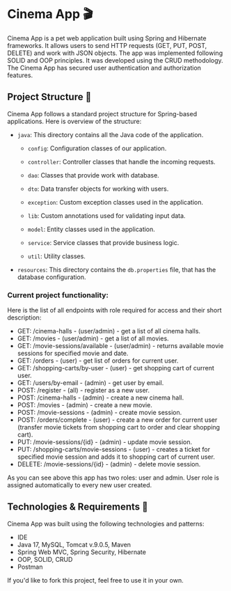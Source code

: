 # Cinema App 🎬

Cinema App is a pet web application built using Spring and Hibernate frameworks. It allows users to send HTTP requests (GET, PUT, POST, DELETE) and work with JSON objects. The app was implemented following SOLID and OOP principles. It was developed using the CRUD methodology. The Cinema App has secured user authentication and authorization features.

## Project Structure 📁

Cinema App follows a standard project structure for Spring-based applications. Here is overview of the structure:

- `java`: This directory contains all the Java code of the application.

    - `config`:  Configuration classes of our application.

    - `controller`: Controller classes that handle the incoming requests.

    - `dao`: Classes that provide work with database.

    - `dto`: Data transfer objects for working with users.

    - `exception`: Custom exception classes used in the application.

    - `lib`: Custom annotations used for validating input data.

    - `model`: Entity classes used in the application.

    - `service`: Service classes that provide business logic.

    - `util`: Utility classes.

- `resources`: This directory contains the `db.properties` file, that has the database configuration.

### Current project functionality:
Here is the list of all endpoints with role required for access and their short description:
- GET: /cinema-halls - (user/admin) - get a list of all cinema halls.
- GET: /movies - (user/admin) - get a list of all movies.
- GET: /movie-sessions/available - (user/admin) - returns available movie sessions for specified movie and date.
- GET: /orders - (user) - get list of orders for current user.
- GET: /shopping-carts/by-user - (user) - get shopping cart of current user.
- GET: /users/by-email - (admin) - get user by email.
- POST: /register - (all) - register as a new user.
- POST: /cinema-halls - (admin) - create a new cinema hall.
- POST: /movies - (admin) - create a new movie.
- POST: /movie-sessions - (admin) - create movie session.
- POST: /orders/complete - (user) - create a new order for current user (transfer movie tickets from shopping cart to order and clear shopping cart).
- PUT: /movie-sessions/{id} - (admin) - update movie session.
- PUT: /shopping-carts/movie-sessions - (user) - creates a ticket for specified movie session and adds it to shopping cart of current user.
- DELETE: /movie-sessions/{id} - (admin) - delete movie session.


As you can see above this app has two roles: user and admin. User role is assigned automatically to every new user created.  

## Technologies & Requirements 🎥
Cinema App was built using the following technologies and patterns:

- IDE
- Java 17, MySQL, Tomcat v.9.0.5, Maven
- Spring Web MVC, Spring Security, Hibernate
- OOP, SOLID, CRUD
- Postman

If you'd like to fork this project, feel free to use it in your own.
